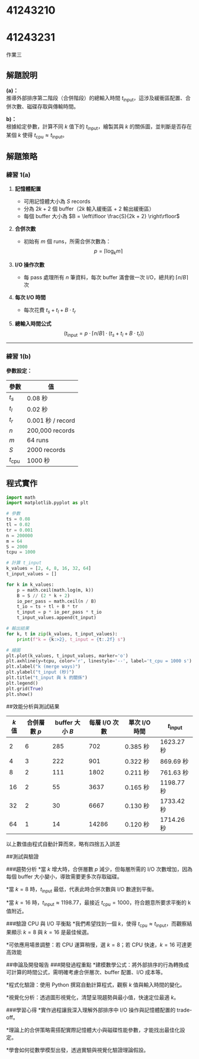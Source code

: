# 41243210

# 41243231

作業三
## 解題說明
**(a)：**  
推導外部排序第二階段（合併階段）的總輸入時間 $t_{\text{input}}$，這涉及緩衝區配置、合併次數、磁碟存取與傳輸時間。

**b)：**  
根據給定參數，計算不同 $k$ 值下的 $t_{\text{input}}$，繪製其與 $k$ 的關係圖，並判斷是否存在某個 $k$ 使得 $t_{\text{cpu}} \approx t_{\text{input}}$。
## 解題策略
### 練習 1(a)

1. **記憶體配置**  
   - 可用記憶體大小為 $S$ records  
   - 分為 $2k + 2$ 個 buffer（$2k$ 輸入緩衝區 + 2 輸出緩衝區）  
   - 每個 buffer 大小為 $B = \left\lfloor \frac{S}{2k + 2} \right\rfloor$

2. **合併次數**  
   - 初始有 $m$ 個 runs，所需合併次數為：  
     $$
     p = \lceil \log_k m \rceil
     $$

3. **I/O 操作次數**  
   - 每 pass 處理所有 $n$ 筆資料，每次 buffer 滿會做一次 I/O，總共約 $\lceil n / B \rceil$ 次

4. **每次 I/O 時間**  
   - 每次花費 $t_s + t_l + B \cdot t_r$

5. **總輸入時間公式**  
   $$
   ( t_{\text{input}} = p \cdot \lceil n / B \rceil \cdot (t_s + t_l + B \cdot t_r) )
   $$

---

### 練習 1(b)

**參數設定：**

| 參數     | 值                |
|----------|-------------------|
| $t_s$    | 0.08 秒           |
| $t_l$    | 0.02 秒           |
| $t_r$    | 0.001 秒 / record |
| $n$      | 200,000 records   |
| $m$      | 64 runs           |
| $S$      | 2000 records      |
| $t_{\text{cpu}}$ | 1000 秒     |


## 程式實作

```python
import math
import matplotlib.pyplot as plt

# 參數
ts = 0.08
tl = 0.02
tr = 0.001
n = 200000
m = 64
S = 2000
tcpu = 1000

# 計算 t_input
k_values = [2, 4, 8, 16, 32, 64]
t_input_values = []

for k in k_values:
    p = math.ceil(math.log(m, k))
    B = S // (2 * k + 2)
    io_per_pass = math.ceil(n / B)
    t_io = ts + tl + B * tr
    t_input = p * io_per_pass * t_io
    t_input_values.append(t_input)

# 輸出結果
for k, t in zip(k_values, t_input_values):
    print(f"k = {k:>2}, t_input = {t:.2f} s")

# 繪圖
plt.plot(k_values, t_input_values, marker='o')
plt.axhline(y=tcpu, color='r', linestyle='--', label='t_cpu = 1000 s')
plt.xlabel("k (merge ways)")
plt.ylabel("t_input (秒)")
plt.title("t_input 與 k 的關係")
plt.legend()
plt.grid(True)
plt.show()
```

##效能分析與測試結果

| $k$ 值 | 合併層數 $p$ | buffer 大小 $B$ | 每層 I/O 次數 | 單次 I/O 時間 | $t_{\text{input}}$ |
|--------|---------------|------------------|----------------|----------------|--------------------|
| 2      | 6             | 285              | 702            | 0.385 秒       | 1623.27 秒         |
| 4      | 3             | 222              | 901            | 0.322 秒       | 869.69 秒          |
| 8      | 2             | 111              | 1802           | 0.211 秒       | 761.63 秒          |
| 16     | 2             | 55               | 3637           | 0.165 秒       | 1198.77 秒         |
| 32     | 2             | 30               | 6667           | 0.130 秒       | 1733.42 秒         |
| 64     | 1             | 14               | 14286          | 0.120 秒       | 1714.26 秒         |

以上數值由程式自動計算而來，略有四捨五入誤差

##測試與驗證

###趨勢分析
*當 $k$ 增大時，合併層數 $p$ 減少，但每層所需的 I/O 次數增加，因為每個 buffer 大小變小，導致需要更多次存取磁碟。

*當 $k = 8$ 時，$t_{\text{input}}$ 最低，代表此時合併次數與 I/O 數達到平衡。

*當 $k = 16$ 時，$t_{\text{input}} \approx 1198.77$，最接近 $t_{\text{cpu}} = 1000$，符合題意所要求平衡的 k 值附近。

###驗證 CPU 與 I/O 平衡點
*我們希望找到一個 $k$，使得 $t_{\text{cpu}} \approx t_{\text{input}}$，而觀察結果顯示 $k=8$ 與 $k=16$ 是最佳候選。

*可依應用場景調整：若 CPU 運算稍慢，選 $k = 8$；若 CPU 快速，$k = 16$ 可達更高效能

##申論及開發報告
###開發過程重點
*建模數學公式：將外部排序的行為轉換成可計算的時間公式，需明確考慮合併層次、buffer 配置、I/O 成本等。

*程式化驗證：使用 Python 撰寫自動計算程式，觀察 $k$ 值與輸入時間的變化。

*視覺化分析：透過圖形視覺化，清楚呈現趨勢與最小值，快速定位最適 $k$。

###學習心得
*實作過程讓我深入理解外部排序中 I/O 操作與記憶體配置的 trade-off。

*理論上的合併策略需搭配實際記憶體大小與磁碟性能參數，才能找出最佳化設定。

*學會如何從數學模型出發，透過實驗與視覺化驗證理論假設。




